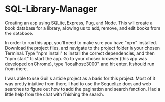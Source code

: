 # SQL-Library-Manager
Creating an app using SQLite, Express, Pug, and Node.  This will create a book database for a library, allowing us to add, remove, and edit books from the database.


In order to run this app, you'll need to make sure you have "npm" installed.  Download the project files, and navigate to the project folder in your chosen Terminal.  Type "npm install" to install the correct dependencies, and then "npm start" to start the app.  Go to your chosen browser (this app was developed on Chrome), type "localhost:3000", and hit enter.  It should run from there.


I was able to use Guil's article project as a basis for this project.  Most of it was pretty intuitive from there.  I had to use the Sequelize docs and web searches to figure out how to add the pagination and search function.  Had a little help from the chat with finishing the search.